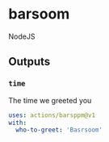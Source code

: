 # barsoom

NodeJS

## Outputs

### `time`

The time we greeted you

```yaml
uses: actions/barsppm@v1
with:
  who-to-greet: 'Basrsoom'
```